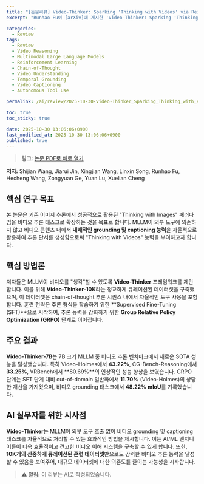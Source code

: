 ```yaml
---
title: "[논문리뷰] Video-Thinker: Sparking 'Thinking with Videos' via Reinforcement Learning"
excerpt: "Runhao Fu이 [arXiv]에 게시한 'Video-Thinker: Sparking 'Thinking with Videos' via Reinforcement Learning' 논문에 대한 자세한 리뷰입니다."

categories:
  - Review
tags:
  - Review
  - Video Reasoning
  - Multimodal Large Language Models
  - Reinforcement Learning
  - Chain-of-Thought
  - Video Understanding
  - Temporal Grounding
  - Video Captioning
  - Autonomous Tool Use

permalink: /ai/review/2025-10-30-Video-Thinker_Sparking_Thinking_with_Videos_via_Reinforcement_Learning/

toc: true
toc_sticky: true

date: 2025-10-30 13:06:06+0900
last_modified_at: 2025-10-30 13:06:06+0900
published: true
---
```

> **링크:** [논문 PDF로 바로 열기](https://arxiv.org/abs/2510.23473)

**저자:** Shijian Wang, Jiarui Jin, Xingjian Wang, Linxin Song, Runhao Fu, Hecheng Wang, Zongyuan Ge, Yuan Lu, Xuelian Cheng



## 핵심 연구 목표
본 논문은 기존 이미지 추론에서 성공적으로 활용된 "Thinking with Images" 패러다임을 비디오 추론 태스크로 확장하는 것을 목표로 합니다. MLLM이 외부 도구에 의존하지 않고 비디오 콘텐츠 내에서 **내재적인 grounding 및 captioning 능력**을 자율적으로 활용하여 추론 단서를 생성함으로써 "Thinking with Videos" 능력을 부여하고자 합니다.

## 핵심 방법론
저자들은 MLLM이 비디오를 "생각"할 수 있도록 **Video-Thinker** 프레임워크를 제안합니다. 이를 위해 **Video-Thinker-10K**라는 정교하게 큐레이션된 데이터셋을 구축했으며, 이 데이터셋은 chain-of-thought 추론 시퀀스 내에서 자율적인 도구 사용을 포함합니다. 훈련 전략은 추론 형식을 학습하기 위한 **Supervised Fine-Tuning (SFT)**으로 시작하여, 추론 능력을 강화하기 위한 **Group Relative Policy Optimization (GRPO)** 단계로 이어집니다.

## 주요 결과
**Video-Thinker-7B**는 7B 크기 MLLM 중 비디오 추론 벤치마크에서 새로운 SOTA 성능을 달성했습니다. 특히 Video-Holmes에서 **43.22%**, CG-Bench-Reasoning에서 **33.25%**, VRBench에서 **80.69%**의 인상적인 성능 향상을 보였습니다. GRPO 단계는 SFT 단계 대비 out-of-domain 일반화에서 **11.70%** (Video-Holmes)의 상당한 개선을 가져왔으며, 비디오 grounding 태스크에서 **48.22% mIoU**를 기록했습니다.

## AI 실무자를 위한 시사점
**Video-Thinker**는 MLLM이 외부 도구 호출 없이 비디오 grounding 및 captioning 태스크를 자율적으로 처리할 수 있는 효과적인 방법을 제시합니다. 이는 AI/ML 엔지니어들이 더욱 효율적이고 견고한 비디오 이해 시스템을 구축할 수 있게 합니다. 또한, **10K개의 신중하게 큐레이션된 훈련 데이터셋**만으로도 강력한 비디오 추론 능력을 달성할 수 있음을 보여주어, 대규모 데이터셋에 대한 의존도를 줄이는 가능성을 시사합니다.

> ⚠️ **알림:** 이 리뷰는 AI로 작성되었습니다.